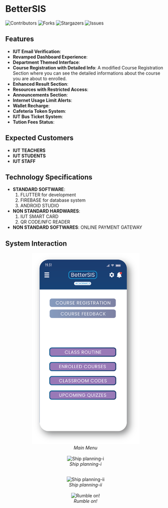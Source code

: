 # BetterSIS
![Contributors](https://img.shields.io/github/contributors/akibhaider/BetterSIS?color=darkgreen) ![Forks](https://img.shields.io/github/forks/akibhaider/BetterSIS?style=social) ![Stargazers](https://img.shields.io/github/stars/akibhaider/BetterSIS?style=social) ![Issues](https://img.shields.io/github/issues/akibhaider/BetterSIS?color=brown) 

## Features
- **IUT Email Verification**: 
- **Revamped Dashboard Experience**: 
- **Department Themed Interface**: 
- **Course Registration with Detailed Info**: A modified Course Registration Section where you can see the detailed informations about the course you are about to enrolled.
- **Enhanced Result Section**: 
- **Resources with Restricted Access**: 
- **Announcements Section**: 
- **Internet Usage Limit Alerts**: 
- **Wallet Recharge**:
- **Cafeteria Token System**:
- **IUT Bus Ticket System**:
- **Tution Fees Status**:

## Expected Customers
- **IUT TEACHERS**
- **IUT STUDENTS**
- **IUT STAFF**

## Technology Specifications
- **STANDARD SOFTWARE**:
  1. FLUTTER for development
  2. FIREBASE for database system
  3. ANDROID STUDIO 
- **NON STANDARD HARDWARES**:
  1. IUT SMART CARD
  2. QR CODE/NFC READER
- **NON STANDARD SOFTWARES**: ONLINE PAYMENT GATEWAY

## System Interaction

<p align="center">
  <img src="ui/Academics.png" alt="Main Menu" width="337"/>
   <br/>
  <em>Main Menu</em>
   <br/>
   <br/>
  <img src="Battleship_Destroyer_(2_player_strategic_game)/src/main/resources/player_blue_planning.png" alt="Ship planning-i" width="337"/>
   <br/>
  <em>Ship planning-i</em>
   <br/>
</p>

<p align="center">
   <br/>
  <img src="Battleship_Destroyer_(2_player_strategic_game)/src/main/resources/player_red_planning.png" alt="Ship planning-ii" width="337"/>
   <br/>
  <em>Ship planning-ii</em>
   <br/>
   <br/>
  <img src="Battleship_Destroyer_(2_player_strategic_game)/src/main/resources/rumble.png" alt="Rumble on!" width="337"/>
   <br/>
  <em>Rumble on!</em>
   <br/>
</p>
